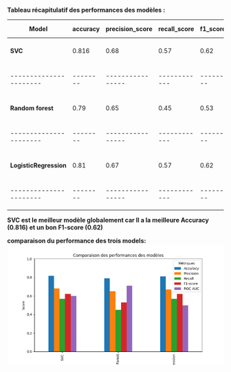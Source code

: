**Tableau récapitulatif des performances des modèles :**

|Model                 |accuracy|precision_score |recall_score|f1_score|roc_auc_score  |ROC                                       |matrice confusion                       |
|----------------------|--------|----------------|------------|--------|---------------|------------|---------------|
|**SVC**               |0.816   |0.68            |0.57        |0.62    |0.60           |<img src="SVC/courbe_roc.png" width="150"/>|<img src="SVC/matrice_confusion.png" width="150"/>       |
|----------------------|--------|----------------|------------|--------|---------------|------------|---------------|
|**Random forest**     |0.79    |0.65            |0.45        |0.53    |0.71           |<img src="RandomForest/curv_roc.png" width="150"/>|<img src="RandomForest/matrice_confusion.png" width="150"/> 
|----------------------|--------|----------------|------------|--------|---------------|------------|---------------|
|**LogisticRegression**|0.81    |0.67            |0.57        |0.62    |0.5            |<img src="logisticregression/Figure_1.png" width="150"/>|<img src="logisticregression/matrice_confusion.png" width="150"/> 
|----------------------|--------|----------------|------------|--------|---------------|------------|---------------|

**SVC est le meilleur modèle globalement car Il a la meilleure Accuracy (0.816) et un bon F1-score (0.62)**

**comparaison du performance des trois models:**
![comparaison du performance ](bar.png)


